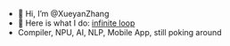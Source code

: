- 👋 Hi, I’m @XueyanZhang
- 👀 Here is what I do: [infinite loop](https://github.com/XueyanZhang)
- Compiler, NPU, AI, NLP, Mobile App, still poking around

<!---
XueyanZhang/XueyanZhang is a ✨ special ✨ repository because its `README.md` (this file) appears on your GitHub profile.
You can click the Preview link to take a look at your changes.
--->

